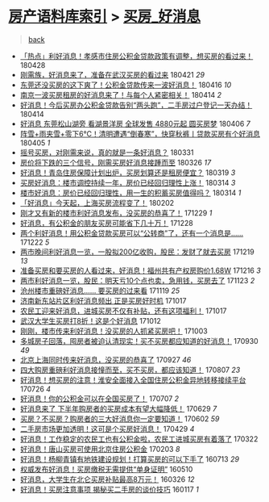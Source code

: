 [房产语料库索引](../../README.md)  > [买房_好消息](买房_好消息.md)
====
> [back](../README.md)

- [「热点」利好消息！孝感市住房公积金贷款政策有调整，想买房的看过来！](http://jkwz.applinzi.com/ittc/7096961226276078609.html#%E3%80%8C%E7%83%AD%E7%82%B9%E3%80%8D%E5%88%A9%E5%A5%BD%E6%B6%88%E6%81%AF%EF%BC%81%E5%AD%9D%E6%84%9F%E5%B8%82%E4%BD%8F%E6%88%BF%E5%85%AC%E7%A7%AF%E9%87%91%E8%B4%B7%E6%AC%BE%E6%94%BF%E7%AD%96%E6%9C%89%E8%B0%83%E6%95%B4%EF%BC%8C%E6%83%B3%E4%B9%B0%E6%88%BF%E7%9A%84%E7%9C%8B%E8%BF%87%E6%9D%A5%EF%BC%81) 180428  
- [刚需族，好消息来了，准备在武汉买房的看过来](http://jkwz.applinzi.com/ittc/7094566598771999750.html#%E5%88%9A%E9%9C%80%E6%97%8F%EF%BC%8C%E5%A5%BD%E6%B6%88%E6%81%AF%E6%9D%A5%E4%BA%86%EF%BC%8C%E5%87%86%E5%A4%87%E5%9C%A8%E6%AD%A6%E6%B1%89%E4%B9%B0%E6%88%BF%E7%9A%84%E7%9C%8B%E8%BF%87%E6%9D%A5) 180421 *29* 
- [东莞还没买房的这下爽了！公积金贷款传来一波好消息！](http://jkwz.applinzi.com/ittc/7092644457273099271.html#%E4%B8%9C%E8%8E%9E%E8%BF%98%E6%B2%A1%E4%B9%B0%E6%88%BF%E7%9A%84%E8%BF%99%E4%B8%8B%E7%88%BD%E4%BA%86%EF%BC%81%E5%85%AC%E7%A7%AF%E9%87%91%E8%B4%B7%E6%AC%BE%E4%BC%A0%E6%9D%A5%E4%B8%80%E6%B3%A2%E5%A5%BD%E6%B6%88%E6%81%AF%EF%BC%81) 180416 *10* 
- [南京一波买房租房的好消息来了！与每个人紧密相关！](http://jkwz.applinzi.com/ittc/7091930568956838928.html#%E5%8D%97%E4%BA%AC%E4%B8%80%E6%B3%A2%E4%B9%B0%E6%88%BF%E7%A7%9F%E6%88%BF%E7%9A%84%E5%A5%BD%E6%B6%88%E6%81%AF%E6%9D%A5%E4%BA%86%EF%BC%81%E4%B8%8E%E6%AF%8F%E4%B8%AA%E4%BA%BA%E7%B4%A7%E5%AF%86%E7%9B%B8%E5%85%B3%EF%BC%81) 180414 *2* 
- [好消息！今后买房办公积金贷款告别“两头跑”，二手房过户登记一天办结！](http://jkwz.applinzi.com/ittc/7091644257842758667.html#%E5%A5%BD%E6%B6%88%E6%81%AF%EF%BC%81%E4%BB%8A%E5%90%8E%E4%B9%B0%E6%88%BF%E5%8A%9E%E5%85%AC%E7%A7%AF%E9%87%91%E8%B4%B7%E6%AC%BE%E5%91%8A%E5%88%AB%E2%80%9C%E4%B8%A4%E5%A4%B4%E8%B7%91%E2%80%9D%EF%BC%8C%E4%BA%8C%E6%89%8B%E6%88%BF%E8%BF%87%E6%88%B7%E7%99%BB%E8%AE%B0%E4%B8%80%E5%A4%A9%E5%8A%9E%E7%BB%93%EF%BC%81) 180414  
- [好消息 东莞松山湖旁 看湖景洋房 全球发售 4880元起 圆买房梦](http://jkwz.applinzi.com/ittc/7088794615266411527.html#%E5%A5%BD%E6%B6%88%E6%81%AF+%E4%B8%9C%E8%8E%9E%E6%9D%BE%E5%B1%B1%E6%B9%96%E6%97%81+%E7%9C%8B%E6%B9%96%E6%99%AF%E6%B4%8B%E6%88%BF+%E5%85%A8%E7%90%83%E5%8F%91%E5%94%AE+4880%E5%85%83%E8%B5%B7+%E5%9C%86%E4%B9%B0%E6%88%BF%E6%A2%A6) 180406 *7* 
- [阵雪+雨夹雪+零下6℃！清明遭遇“倒春寒”，快穿秋裤丨贷款买房有个好消息](http://jkwz.applinzi.com/ittc/7088288132992861201.html#%E9%98%B5%E9%9B%AA%2B%E9%9B%A8%E5%A4%B9%E9%9B%AA%2B%E9%9B%B6%E4%B8%8B6%E2%84%83%EF%BC%81%E6%B8%85%E6%98%8E%E9%81%AD%E9%81%87%E2%80%9C%E5%80%92%E6%98%A5%E5%AF%92%E2%80%9D%EF%BC%8C%E5%BF%AB%E7%A9%BF%E7%A7%8B%E8%A3%A4%E4%B8%A8%E8%B4%B7%E6%AC%BE%E4%B9%B0%E6%88%BF%E6%9C%89%E4%B8%AA%E5%A5%BD%E6%B6%88%E6%81%AF) 180405 *1* 
- [摇号买房，对刚需来说，真的就是一条好消息？](http://jkwz.applinzi.com/ittc/7086181866732520458.html#%E6%91%87%E5%8F%B7%E4%B9%B0%E6%88%BF%EF%BC%8C%E5%AF%B9%E5%88%9A%E9%9C%80%E6%9D%A5%E8%AF%B4%EF%BC%8C%E7%9C%9F%E7%9A%84%E5%B0%B1%E6%98%AF%E4%B8%80%E6%9D%A1%E5%A5%BD%E6%B6%88%E6%81%AF%EF%BC%9F) 180331  
- [房价将下跌的三个信号，刚需买房好消息接踵而至](http://jkwz.applinzi.com/ittc/7084822244725621777.html#%E6%88%BF%E4%BB%B7%E5%B0%86%E4%B8%8B%E8%B7%8C%E7%9A%84%E4%B8%89%E4%B8%AA%E4%BF%A1%E5%8F%B7%EF%BC%8C%E5%88%9A%E9%9C%80%E4%B9%B0%E6%88%BF%E5%A5%BD%E6%B6%88%E6%81%AF%E6%8E%A5%E8%B8%B5%E8%80%8C%E8%87%B3) 180326 *17* 
- [好消息！青岛住房保障计划出炉，买房划算还是租房便宜？](http://jkwz.applinzi.com/ittc/7082205747339592710.html#%E5%A5%BD%E6%B6%88%E6%81%AF%EF%BC%81%E9%9D%92%E5%B2%9B%E4%BD%8F%E6%88%BF%E4%BF%9D%E9%9A%9C%E8%AE%A1%E5%88%92%E5%87%BA%E7%82%89%EF%BC%8C%E4%B9%B0%E6%88%BF%E5%88%92%E7%AE%97%E8%BF%98%E6%98%AF%E7%A7%9F%E6%88%BF%E4%BE%BF%E5%AE%9C%EF%BC%9F) 180319 *3* 
- [买房好消息：楼市调控持续一年，房价已经回归理性上涨！](http://jkwz.applinzi.com/ittc/7080250319911257099.html#%E4%B9%B0%E6%88%BF%E5%A5%BD%E6%B6%88%E6%81%AF%EF%BC%9A%E6%A5%BC%E5%B8%82%E8%B0%83%E6%8E%A7%E6%8C%81%E7%BB%AD%E4%B8%80%E5%B9%B4%EF%BC%8C%E6%88%BF%E4%BB%B7%E5%B7%B2%E7%BB%8F%E5%9B%9E%E5%BD%92%E7%90%86%E6%80%A7%E4%B8%8A%E6%B6%A8%EF%BC%81) 180314 *3* 
- [楼市好消息：房价已经回归理性，用一生的积蓄买房值得吗？](http://jkwz.applinzi.com/ittc/7080250320037086215.html#%E6%A5%BC%E5%B8%82%E5%A5%BD%E6%B6%88%E6%81%AF%EF%BC%9A%E6%88%BF%E4%BB%B7%E5%B7%B2%E7%BB%8F%E5%9B%9E%E5%BD%92%E7%90%86%E6%80%A7%EF%BC%8C%E7%94%A8%E4%B8%80%E7%94%9F%E7%9A%84%E7%A7%AF%E8%93%84%E4%B9%B0%E6%88%BF%E5%80%BC%E5%BE%97%E5%90%97%EF%BC%9F) 180314 *1* 
- [「好消息」今天起，上海买房流程变了！](http://jkwz.applinzi.com/ittc/7065399581909451793.html#%E3%80%8C%E5%A5%BD%E6%B6%88%E6%81%AF%E3%80%8D%E4%BB%8A%E5%A4%A9%E8%B5%B7%EF%BC%8C%E4%B8%8A%E6%B5%B7%E4%B9%B0%E6%88%BF%E6%B5%81%E7%A8%8B%E5%8F%98%E4%BA%86%EF%BC%81) 180202  
- [刚才又有新的楼市利好消息发布，没买房的恭喜了！](http://jkwz.applinzi.com/ittc/7052562994335056913.html#%E5%88%9A%E6%89%8D%E5%8F%88%E6%9C%89%E6%96%B0%E7%9A%84%E6%A5%BC%E5%B8%82%E5%88%A9%E5%A5%BD%E6%B6%88%E6%81%AF%E5%8F%91%E5%B8%83%EF%BC%8C%E6%B2%A1%E4%B9%B0%E6%88%BF%E7%9A%84%E6%81%AD%E5%96%9C%E4%BA%86%EF%BC%81) 171229 *1* 
- [好消息，有公积金的朋友买房可能省下几十万！](http://jkwz.applinzi.com/ittc/7051870621321921552.html#%E5%A5%BD%E6%B6%88%E6%81%AF%EF%BC%8C%E6%9C%89%E5%85%AC%E7%A7%AF%E9%87%91%E7%9A%84%E6%9C%8B%E5%8F%8B%E4%B9%B0%E6%88%BF%E5%8F%AF%E8%83%BD%E7%9C%81%E4%B8%8B%E5%87%A0%E5%8D%81%E4%B8%87%EF%BC%81) 171228  
- [两个利好消息！用公积金贷款买房可以“公转商”了，还有一个消息是……](http://jkwz.applinzi.com/ittc/7049888900103799824.html#%E4%B8%A4%E4%B8%AA%E5%88%A9%E5%A5%BD%E6%B6%88%E6%81%AF%EF%BC%81%E7%94%A8%E5%85%AC%E7%A7%AF%E9%87%91%E8%B4%B7%E6%AC%BE%E4%B9%B0%E6%88%BF%E5%8F%AF%E4%BB%A5%E2%80%9C%E5%85%AC%E8%BD%AC%E5%95%86%E2%80%9D%E4%BA%86%EF%BC%8C%E8%BF%98%E6%9C%89%E4%B8%80%E4%B8%AA%E6%B6%88%E6%81%AF%E6%98%AF%E2%80%A6%E2%80%A6) 171222 *5* 
- [两市晚间利好消息一览，一股拟200亿收购，股民：发财了就去买房](http://jkwz.applinzi.com/ittc/7048907480577344528.html#%E4%B8%A4%E5%B8%82%E6%99%9A%E9%97%B4%E5%88%A9%E5%A5%BD%E6%B6%88%E6%81%AF%E4%B8%80%E8%A7%88%EF%BC%8C%E4%B8%80%E8%82%A1%E6%8B%9F200%E4%BA%BF%E6%94%B6%E8%B4%AD%EF%BC%8C%E8%82%A1%E6%B0%91%EF%BC%9A%E5%8F%91%E8%B4%A2%E4%BA%86%E5%B0%B1%E5%8E%BB%E4%B9%B0%E6%88%BF) 171219 *13* 
- [准备买房和要买房的人看过来，好消息！福州共有产权房购价1.68W](http://jkwz.applinzi.com/ittc/7047604292976903184.html#%E5%87%86%E5%A4%87%E4%B9%B0%E6%88%BF%E5%92%8C%E8%A6%81%E4%B9%B0%E6%88%BF%E7%9A%84%E4%BA%BA%E7%9C%8B%E8%BF%87%E6%9D%A5%EF%BC%8C%E5%A5%BD%E6%B6%88%E6%81%AF%EF%BC%81%E7%A6%8F%E5%B7%9E%E5%85%B1%E6%9C%89%E4%BA%A7%E6%9D%83%E6%88%BF%E8%B4%AD%E4%BB%B71.68W) 171216 *3* 
- [两市利好消息一览，股民：明天亏10个点也卖，急用钱，买房去了](http://jkwz.applinzi.com/ittc/7039255409737597968.html#%E4%B8%A4%E5%B8%82%E5%88%A9%E5%A5%BD%E6%B6%88%E6%81%AF%E4%B8%80%E8%A7%88%EF%BC%8C%E8%82%A1%E6%B0%91%EF%BC%9A%E6%98%8E%E5%A4%A9%E4%BA%8F10%E4%B8%AA%E7%82%B9%E4%B9%9F%E5%8D%96%EF%BC%8C%E6%80%A5%E7%94%A8%E9%92%B1%EF%BC%8C%E4%B9%B0%E6%88%BF%E5%8E%BB%E4%BA%86) 171123 *2* 
- [沧州楼市重磅好消息…… 要买房的过来看](http://jkwz.applinzi.com/ittc/7037659111393592337.html#%E6%B2%A7%E5%B7%9E%E6%A5%BC%E5%B8%82%E9%87%8D%E7%A3%85%E5%A5%BD%E6%B6%88%E6%81%AF%E2%80%A6%E2%80%A6+%E8%A6%81%E4%B9%B0%E6%88%BF%E7%9A%84%E8%BF%87%E6%9D%A5%E7%9C%8B) 171119 *25* 
- [济南新东站片区利好消息频出 正是买房好时机](http://jkwz.applinzi.com/ittc/7025429363074532369.html#%E6%B5%8E%E5%8D%97%E6%96%B0%E4%B8%9C%E7%AB%99%E7%89%87%E5%8C%BA%E5%88%A9%E5%A5%BD%E6%B6%88%E6%81%AF%E9%A2%91%E5%87%BA+%E6%AD%A3%E6%98%AF%E4%B9%B0%E6%88%BF%E5%A5%BD%E6%97%B6%E6%9C%BA) 171017  
- [农民工迎来好消息，进城买房不仅有补贴，还有这项福利！](http://jkwz.applinzi.com/ittc/7025364149658453009.html#%E5%86%9C%E6%B0%91%E5%B7%A5%E8%BF%8E%E6%9D%A5%E5%A5%BD%E6%B6%88%E6%81%AF%EF%BC%8C%E8%BF%9B%E5%9F%8E%E4%B9%B0%E6%88%BF%E4%B8%8D%E4%BB%85%E6%9C%89%E8%A1%A5%E8%B4%B4%EF%BC%8C%E8%BF%98%E6%9C%89%E8%BF%99%E9%A1%B9%E7%A6%8F%E5%88%A9%EF%BC%81) 171017  
- [武汉大学生买房打8折！这是个好消息](http://jkwz.applinzi.com/ittc/7023650880950371344.html#%E6%AD%A6%E6%B1%89%E5%A4%A7%E5%AD%A6%E7%94%9F%E4%B9%B0%E6%88%BF%E6%89%938%E6%8A%98%EF%BC%81%E8%BF%99%E6%98%AF%E4%B8%AA%E5%A5%BD%E6%B6%88%E6%81%AF) 171012  
- [刚刚，楼市传来利好消息！没买房的人抓紧买房吧！](http://jkwz.applinzi.com/ittc/7020248489009873936.html#%E5%88%9A%E5%88%9A%EF%BC%8C%E6%A5%BC%E5%B8%82%E4%BC%A0%E6%9D%A5%E5%88%A9%E5%A5%BD%E6%B6%88%E6%81%AF%EF%BC%81%E6%B2%A1%E4%B9%B0%E6%88%BF%E7%9A%84%E4%BA%BA%E6%8A%93%E7%B4%A7%E4%B9%B0%E6%88%BF%E5%90%A7%EF%BC%81) 171003  
- [多城房子回落，囤房者被迫认清现实！买不买房都应知道的好消息！](http://jkwz.applinzi.com/ittc/7019072527262024720.html#%E5%A4%9A%E5%9F%8E%E6%88%BF%E5%AD%90%E5%9B%9E%E8%90%BD%EF%BC%8C%E5%9B%A4%E6%88%BF%E8%80%85%E8%A2%AB%E8%BF%AB%E8%AE%A4%E6%B8%85%E7%8E%B0%E5%AE%9E%EF%BC%81%E4%B9%B0%E4%B8%8D%E4%B9%B0%E6%88%BF%E9%83%BD%E5%BA%94%E7%9F%A5%E9%81%93%E7%9A%84%E5%A5%BD%E6%B6%88%E6%81%AF%EF%BC%81) 170930 *49* 
- [北京上海同时传来好消息，没买房的恭喜了](http://jkwz.applinzi.com/ittc/7018009899114693649.html#%E5%8C%97%E4%BA%AC%E4%B8%8A%E6%B5%B7%E5%90%8C%E6%97%B6%E4%BC%A0%E6%9D%A5%E5%A5%BD%E6%B6%88%E6%81%AF%EF%BC%8C%E6%B2%A1%E4%B9%B0%E6%88%BF%E7%9A%84%E6%81%AD%E5%96%9C%E4%BA%86) 170927 *46* 
- [四大购房重磅利好消息接憧而至，买不买房，都应该知道！](http://jkwz.applinzi.com/ittc/6998706151498449937.html#%E5%9B%9B%E5%A4%A7%E8%B4%AD%E6%88%BF%E9%87%8D%E7%A3%85%E5%88%A9%E5%A5%BD%E6%B6%88%E6%81%AF%E6%8E%A5%E6%86%A7%E8%80%8C%E8%87%B3%EF%BC%8C%E4%B9%B0%E4%B8%8D%E4%B9%B0%E6%88%BF%EF%BC%8C%E9%83%BD%E5%BA%94%E8%AF%A5%E7%9F%A5%E9%81%93%EF%BC%81) 170807 *23* 
- [好消息！想买房的注意！淮安全面接入全国住房公积金异地转移接续平台](http://jkwz.applinzi.com/ittc/6994700378871170064.html#%E5%A5%BD%E6%B6%88%E6%81%AF%EF%BC%81%E6%83%B3%E4%B9%B0%E6%88%BF%E7%9A%84%E6%B3%A8%E6%84%8F%EF%BC%81%E6%B7%AE%E5%AE%89%E5%85%A8%E9%9D%A2%E6%8E%A5%E5%85%A5%E5%85%A8%E5%9B%BD%E4%BD%8F%E6%88%BF%E5%85%AC%E7%A7%AF%E9%87%91%E5%BC%82%E5%9C%B0%E8%BD%AC%E7%A7%BB%E6%8E%A5%E7%BB%AD%E5%B9%B3%E5%8F%B0) 170726 *4* 
- [好消息！你的公积金可以在全国买房了！](http://jkwz.applinzi.com/ittc/6987509227927897092.html#%E5%A5%BD%E6%B6%88%E6%81%AF%EF%BC%81%E4%BD%A0%E7%9A%84%E5%85%AC%E7%A7%AF%E9%87%91%E5%8F%AF%E4%BB%A5%E5%9C%A8%E5%85%A8%E5%9B%BD%E4%B9%B0%E6%88%BF%E4%BA%86%EF%BC%81) 170707 *2* 
- [好消息来了 下半年购房者的买房成本有望大幅降低！](http://jkwz.applinzi.com/ittc/6984706472381252613.html#%E5%A5%BD%E6%B6%88%E6%81%AF%E6%9D%A5%E4%BA%86+%E4%B8%8B%E5%8D%8A%E5%B9%B4%E8%B4%AD%E6%88%BF%E8%80%85%E7%9A%84%E4%B9%B0%E6%88%BF%E6%88%90%E6%9C%AC%E6%9C%89%E6%9C%9B%E5%A4%A7%E5%B9%85%E9%99%8D%E4%BD%8E%EF%BC%81) 170629 *7* 
- [买房？不买房？购房者的三大好消息你一定要知道！](http://jkwz.applinzi.com/ittc/6974572831600804868.html#%E4%B9%B0%E6%88%BF%EF%BC%9F%E4%B8%8D%E4%B9%B0%E6%88%BF%EF%BC%9F%E8%B4%AD%E6%88%BF%E8%80%85%E7%9A%84%E4%B8%89%E5%A4%A7%E5%A5%BD%E6%B6%88%E6%81%AF%E4%BD%A0%E4%B8%80%E5%AE%9A%E8%A6%81%E7%9F%A5%E9%81%93%EF%BC%81) 170602 *59* 
- [二手房市场更加透明！这可是个买房好消息！](http://jkwz.applinzi.com/ittc/6961975836142994436.html#%E4%BA%8C%E6%89%8B%E6%88%BF%E5%B8%82%E5%9C%BA%E6%9B%B4%E5%8A%A0%E9%80%8F%E6%98%8E%EF%BC%81%E8%BF%99%E5%8F%AF%E6%98%AF%E4%B8%AA%E4%B9%B0%E6%88%BF%E5%A5%BD%E6%B6%88%E6%81%AF%EF%BC%81) 170429 *4* 
- [好消息！工作稳定的农民工也有公积金啦，农民工进城买房有着落了](http://jkwz.applinzi.com/ittc/6947878653542269957.html#%E5%A5%BD%E6%B6%88%E6%81%AF%EF%BC%81%E5%B7%A5%E4%BD%9C%E7%A8%B3%E5%AE%9A%E7%9A%84%E5%86%9C%E6%B0%91%E5%B7%A5%E4%B9%9F%E6%9C%89%E5%85%AC%E7%A7%AF%E9%87%91%E5%95%A6%EF%BC%8C%E5%86%9C%E6%B0%91%E5%B7%A5%E8%BF%9B%E5%9F%8E%E4%B9%B0%E6%88%BF%E6%9C%89%E7%9D%80%E8%90%BD%E4%BA%86) 170322  
- [好消息！唐山买房可使用北京住房公积金](http://jkwz.applinzi.com/ittc/6930524672218366980.html#%E5%A5%BD%E6%B6%88%E6%81%AF%EF%BC%81%E5%94%90%E5%B1%B1%E4%B9%B0%E6%88%BF%E5%8F%AF%E4%BD%BF%E7%94%A8%E5%8C%97%E4%BA%AC%E4%BD%8F%E6%88%BF%E5%85%AC%E7%A7%AF%E9%87%91) 170203 *8* 
- [好消息！杨柳青镇有地铁建设规划！打算买房的可以下手了](http://jkwz.applinzi.com/ittc/6854396028719203333.html#%E5%A5%BD%E6%B6%88%E6%81%AF%EF%BC%81%E6%9D%A8%E6%9F%B3%E9%9D%92%E9%95%87%E6%9C%89%E5%9C%B0%E9%93%81%E5%BB%BA%E8%AE%BE%E8%A7%84%E5%88%92%EF%BC%81%E6%89%93%E7%AE%97%E4%B9%B0%E6%88%BF%E7%9A%84%E5%8F%AF%E4%BB%A5%E4%B8%8B%E6%89%8B%E4%BA%86) 160713 *29* 
- [权威发布好消息！买房缴税无需提供“单身证明”](http://jkwz.applinzi.com/ittc/6830538217648292869.html#%E6%9D%83%E5%A8%81%E5%8F%91%E5%B8%83%E5%A5%BD%E6%B6%88%E6%81%AF%EF%BC%81%E4%B9%B0%E6%88%BF%E7%BC%B4%E7%A8%8E%E6%97%A0%E9%9C%80%E6%8F%90%E4%BE%9B%E2%80%9C%E5%8D%95%E8%BA%AB%E8%AF%81%E6%98%8E%E2%80%9D) 160510  
- [好消息，大学生在北仑买房补贴最高8万元！](http://jkwz.applinzi.com/ittc/6813866499710125061.html#%E5%A5%BD%E6%B6%88%E6%81%AF%EF%BC%8C%E5%A4%A7%E5%AD%A6%E7%94%9F%E5%9C%A8%E5%8C%97%E4%BB%91%E4%B9%B0%E6%88%BF%E8%A1%A5%E8%B4%B4%E6%9C%80%E9%AB%988%E4%B8%87%E5%85%83%EF%BC%81) 160326 *12* 
- [好消息！买房注意事项 揭秘买二手房的谈价技巧](http://jkwz.applinzi.com/ittc/6787964736297763844.html#%E5%A5%BD%E6%B6%88%E6%81%AF%EF%BC%81%E4%B9%B0%E6%88%BF%E6%B3%A8%E6%84%8F%E4%BA%8B%E9%A1%B9+%E6%8F%AD%E7%A7%98%E4%B9%B0%E4%BA%8C%E6%89%8B%E6%88%BF%E7%9A%84%E8%B0%88%E4%BB%B7%E6%8A%80%E5%B7%A7) 160117 *1* 
